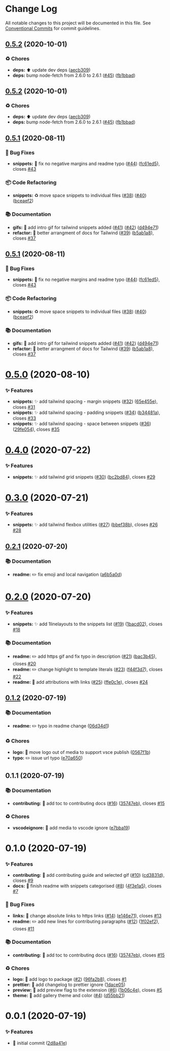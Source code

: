 # Change Log

All notable changes to this project will be documented in this file.
See [Conventional Commits](https://conventionalcommits.org) for commit guidelines.

## [0.5.2](https://github.com/navin-moorthy/vscode-css-snippets/compare/v0.5.1...v0.5.2) (2020-10-01)


### ♻️ Chores

* **deps:** ⬆️  update dev deps ([aecb309](https://github.com/navin-moorthy/vscode-css-snippets/commit/aecb3090b0e8a37d672f754de8fed29a66fa9022))
* **deps:** bump node-fetch from 2.6.0 to 2.6.1 ([#45](https://github.com/navin-moorthy/vscode-css-snippets/issues/45)) ([fb1bbad](https://github.com/navin-moorthy/vscode-css-snippets/commit/fb1bbadb21e442446e645433cad6f4e552ad982b))





## [0.5.2](https://github.com/navin-moorthy/vscode-css-snippets/compare/v0.5.1...v0.5.2) (2020-10-01)


### ♻️ Chores

* **deps:** ⬆️  update dev deps ([aecb309](https://github.com/navin-moorthy/vscode-css-snippets/commit/aecb3090b0e8a37d672f754de8fed29a66fa9022))
* **deps:** bump node-fetch from 2.6.0 to 2.6.1 ([#45](https://github.com/navin-moorthy/vscode-css-snippets/issues/45)) ([fb1bbad](https://github.com/navin-moorthy/vscode-css-snippets/commit/fb1bbadb21e442446e645433cad6f4e552ad982b))





## [0.5.1](https://github.com/navin-moorthy/vscode-css-snippets/compare/v0.5.0...v0.5.1) (2020-08-11)


### 🐛 Bug Fixes

* **snippets:** 🐛  fix no negative margins and readme typo ([#44](https://github.com/navin-moorthy/vscode-css-snippets/issues/44)) ([fc61ed5](https://github.com/navin-moorthy/vscode-css-snippets/commit/fc61ed5b1c4b0c8083177ddd7cab9aa5685b8b7d)), closes [#43](https://github.com/navin-moorthy/vscode-css-snippets/issues/43)


### 📦 Code Refactoring

* **snippets:** ♻️  move space snippets to individual files ([#38](https://github.com/navin-moorthy/vscode-css-snippets/issues/38)) ([#40](https://github.com/navin-moorthy/vscode-css-snippets/issues/40)) ([bceaef2](https://github.com/navin-moorthy/vscode-css-snippets/commit/bceaef2ad4a430f93cb745b90ceeef401550032d))


### 📚 Documentation

* **gifs:** 📝  add intro gif for tailwind snippets added ([#41](https://github.com/navin-moorthy/vscode-css-snippets/issues/41)) ([#42](https://github.com/navin-moorthy/vscode-css-snippets/issues/42)) ([d494e71](https://github.com/navin-moorthy/vscode-css-snippets/commit/d494e711020fd9d90e6df714f6b3bd3a56ea6565))
* **refactor:** 📝  better arrangment of docs for Tailwind ([#39](https://github.com/navin-moorthy/vscode-css-snippets/issues/39)) ([b5ab1a8](https://github.com/navin-moorthy/vscode-css-snippets/commit/b5ab1a8ae32615960e0f026267737adb50b1bce2)), closes [#37](https://github.com/navin-moorthy/vscode-css-snippets/issues/37)





## [0.5.1](https://github.com/navin-moorthy/vscode-css-snippets/compare/v0.5.0...v0.5.1) (2020-08-11)


### 🐛 Bug Fixes

* **snippets:** 🐛  fix no negative margins and readme typo ([#44](https://github.com/navin-moorthy/vscode-css-snippets/issues/44)) ([fc61ed5](https://github.com/navin-moorthy/vscode-css-snippets/commit/fc61ed5b1c4b0c8083177ddd7cab9aa5685b8b7d)), closes [#43](https://github.com/navin-moorthy/vscode-css-snippets/issues/43)


### 📦 Code Refactoring

* **snippets:** ♻️  move space snippets to individual files ([#38](https://github.com/navin-moorthy/vscode-css-snippets/issues/38)) ([#40](https://github.com/navin-moorthy/vscode-css-snippets/issues/40)) ([bceaef2](https://github.com/navin-moorthy/vscode-css-snippets/commit/bceaef2ad4a430f93cb745b90ceeef401550032d))


### 📚 Documentation

* **gifs:** 📝  add intro gif for tailwind snippets added ([#41](https://github.com/navin-moorthy/vscode-css-snippets/issues/41)) ([#42](https://github.com/navin-moorthy/vscode-css-snippets/issues/42)) ([d494e71](https://github.com/navin-moorthy/vscode-css-snippets/commit/d494e711020fd9d90e6df714f6b3bd3a56ea6565))
* **refactor:** 📝  better arrangment of docs for Tailwind ([#39](https://github.com/navin-moorthy/vscode-css-snippets/issues/39)) ([b5ab1a8](https://github.com/navin-moorthy/vscode-css-snippets/commit/b5ab1a8ae32615960e0f026267737adb50b1bce2)), closes [#37](https://github.com/navin-moorthy/vscode-css-snippets/issues/37)





# [0.5.0](https://github.com/navin-moorthy/vscode-css-snippets/compare/v0.4.0...v0.5.0) (2020-08-10)


### ✨ Features

* **snippets:** ✨  add tailwind spacing - margin snippets ([#32](https://github.com/navin-moorthy/vscode-css-snippets/issues/32)) ([65e455e](https://github.com/navin-moorthy/vscode-css-snippets/commit/65e455e8be0d85d6b85bb9bbcd9352a04717b977)), closes [#31](https://github.com/navin-moorthy/vscode-css-snippets/issues/31)
* **snippets:** ✨  add tailwind spacing - padding snippets ([#34](https://github.com/navin-moorthy/vscode-css-snippets/issues/34)) ([b34481a](https://github.com/navin-moorthy/vscode-css-snippets/commit/b34481a7b490bbb39156b6d3c22bb7c1f67199cf)), closes [#33](https://github.com/navin-moorthy/vscode-css-snippets/issues/33)
* **snippets:** ✨  add tailwind spacing - space between snippets ([#36](https://github.com/navin-moorthy/vscode-css-snippets/issues/36)) ([29fe054](https://github.com/navin-moorthy/vscode-css-snippets/commit/29fe0548dbb8541f1b8b1467ffe2fa4a5b2e34b2)), closes [#35](https://github.com/navin-moorthy/vscode-css-snippets/issues/35)





# [0.4.0](https://github.com/navin-moorthy/vscode-css-snippets/compare/v0.3.0...v0.4.0) (2020-07-22)


### ✨ Features

* **snippets:** ✨  add tailwind grid snippets ([#30](https://github.com/navin-moorthy/vscode-css-snippets/issues/30)) ([bc2bd84](https://github.com/navin-moorthy/vscode-css-snippets/commit/bc2bd847bc1ba6c850d549670db19256b651be2d)), closes [#29](https://github.com/navin-moorthy/vscode-css-snippets/issues/29)





# [0.3.0](https://github.com/navin-moorthy/vscode-css-snippets/compare/v0.2.1...v0.3.0) (2020-07-21)


### ✨ Features

* **snippets:** ✨  add tailwind flexbox utilities ([#27](https://github.com/navin-moorthy/vscode-css-snippets/issues/27)) ([bbef38b](https://github.com/navin-moorthy/vscode-css-snippets/commit/bbef38bb89e589732b590ddf5adcf80910030afa)), closes [#26](https://github.com/navin-moorthy/vscode-css-snippets/issues/26) [#28](https://github.com/navin-moorthy/vscode-css-snippets/issues/28)





## [0.2.1](https://github.com/navin-moorthy/vscode-css-snippets/compare/v0.2.0...v0.2.1) (2020-07-20)


### 📚 Documentation

* **readme:** ✏️  fix emoji and local navigation ([a6b5a0d](https://github.com/navin-moorthy/vscode-css-snippets/commit/a6b5a0db87f0cc58f1a263417481a36f08c1bdd1))





# [0.2.0](https://github.com/navin-moorthy/vscode-css-snippets/compare/v0.1.2...v0.2.0) (2020-07-20)


### ✨ Features

* **snippets:** ✨  add 1linelayouts to the snippets list ([#19](https://github.com/navin-moorthy/vscode-css-snippets/issues/19)) ([1bacd02](https://github.com/navin-moorthy/vscode-css-snippets/commit/1bacd0218eb422fc5e03844b1955c278eeed148d)), closes [#18](https://github.com/navin-moorthy/vscode-css-snippets/issues/18)


### 📚 Documentation

* **readme:** ✏️  add https gif and fix typo in description ([#21](https://github.com/navin-moorthy/vscode-css-snippets/issues/21)) ([bac3b45](https://github.com/navin-moorthy/vscode-css-snippets/commit/bac3b450466b5243e8bfe6cce7a75259d1388805)), closes [#20](https://github.com/navin-moorthy/vscode-css-snippets/issues/20)
* **readme:** ✏️  change highlight to template literals ([#23](https://github.com/navin-moorthy/vscode-css-snippets/issues/23)) ([f44f3d7](https://github.com/navin-moorthy/vscode-css-snippets/commit/f44f3d7c8d076ee1c26c47152eed787a7c8c3b35)), closes [#22](https://github.com/navin-moorthy/vscode-css-snippets/issues/22)
* **readme:** 📝  add attributions with links ([#25](https://github.com/navin-moorthy/vscode-css-snippets/issues/25)) ([ffe0c1e](https://github.com/navin-moorthy/vscode-css-snippets/commit/ffe0c1edd1b3d8a7c2202aae1fe584fff3ec96c6)), closes [#24](https://github.com/navin-moorthy/vscode-css-snippets/issues/24)





## [0.1.2](https://github.com/navin-moorthy/vscode-css-snippets/compare/v0.1.1...v0.1.2) (2020-07-19)


### 📚 Documentation

* **readme:** ✏️  typo in readme change ([06d34d1](https://github.com/navin-moorthy/vscode-css-snippets/commit/06d34d151858bf40578356fcef397a4cc510ddc3))


### ♻️ Chores

* **logo:** 🔧  move logo out of media to support vsce publish ([0567f1b](https://github.com/navin-moorthy/vscode-css-snippets/commit/0567f1b600ef78c7e05b56fa616940462641eb61))
* **typo:** ✏️  issue url typo ([e70a650](https://github.com/navin-moorthy/vscode-css-snippets/commit/e70a650a8b9c4188369eb020dfe4f0111df5d867))






## 0.1.1 (2020-07-19)


### 📚 Documentation

* **contributing:** 📝  add toc to contributing docs ([#16](https://github.com/navin-moorthy/vscode-css-snippets/issues/16)) ([35747eb](https://github.com/navin-moorthy/vscode-css-snippets/commit/35747ebbcb953198f2dd2c757a0cc33ee8de3aae)), closes [#15](https://github.com/navin-moorthy/vscode-css-snippets/issues/15)


### ♻️ Chores

* **vscodeignore:** 🔧  add media to vscode ignore ([e7bba19](https://github.com/navin-moorthy/vscode-css-snippets/commit/e7bba19aa9e0e73111b286e05d37d2685f578e9d))





# 0.1.0 (2020-07-19)


### ✨ Features

* **contributing:** 📝  add contributing guide and selected gif ([#10](https://github.com/navin-moorthy/vscode-css-snippets/issues/10)) ([cd3831d](https://github.com/navin-moorthy/vscode-css-snippets/commit/cd3831deb5b345ae1fa699b1e701d4b52a78e97f)), closes [#9](https://github.com/navin-moorthy/vscode-css-snippets/issues/9)
* **docs:** 📝  finish readme with snippets categorised ([#8](https://github.com/navin-moorthy/vscode-css-snippets/issues/8)) ([4f3e1a5](https://github.com/navin-moorthy/vscode-css-snippets/commit/4f3e1a51804d5aec3e4567a4b7ae0feeb7d3aa5f)), closes [#7](https://github.com/navin-moorthy/vscode-css-snippets/issues/7)


### 🐛 Bug Fixes

* **links:** 📝  change absolute links to https links ([#14](https://github.com/navin-moorthy/vscode-css-snippets/issues/14)) ([e146e71](https://github.com/navin-moorthy/vscode-css-snippets/commit/e146e7193e08c8e26d0d269d4d1e740813a9f921)), closes [#13](https://github.com/navin-moorthy/vscode-css-snippets/issues/13)
* **readme:** ✏️  add new lines for contributing paragraphs ([#12](https://github.com/navin-moorthy/vscode-css-snippets/issues/12)) ([1f02ef2](https://github.com/navin-moorthy/vscode-css-snippets/commit/1f02ef2f10bad3ae1d84ab4c2cf0c371da8e2852)), closes [#11](https://github.com/navin-moorthy/vscode-css-snippets/issues/11)


### 📚 Documentation

* **contributing:** 📝  add toc to contributing docs ([#16](https://github.com/navin-moorthy/vscode-css-snippets/issues/16)) ([35747eb](https://github.com/navin-moorthy/vscode-css-snippets/commit/35747ebbcb953198f2dd2c757a0cc33ee8de3aae)), closes [#15](https://github.com/navin-moorthy/vscode-css-snippets/issues/15)


### ♻️ Chores

* **logo:** 🔧  add logo to package ([#2](https://github.com/navin-moorthy/vscode-css-snippets/issues/2)) ([96fa2b8](https://github.com/navin-moorthy/vscode-css-snippets/commit/96fa2b822f7c41f2a43e25064347b93821887a90)), closes [#1](https://github.com/navin-moorthy/vscode-css-snippets/issues/1)
* **prettier:** 🔧  add changelog to prettier ignore ([1dace05](https://github.com/navin-moorthy/vscode-css-snippets/commit/1dace0561311acc14a482556408eb7b7cfe042d1))
* **preview:** 🔧  add preview flag to the extension ([#6](https://github.com/navin-moorthy/vscode-css-snippets/issues/6)) ([1b06c4e](https://github.com/navin-moorthy/vscode-css-snippets/commit/1b06c4e39b9159701551ed16766651d579a225c3)), closes [#5](https://github.com/navin-moorthy/vscode-css-snippets/issues/5)
* **theme:** 🔧  add gallery theme and color ([#4](https://github.com/navin-moorthy/vscode-css-snippets/issues/4)) ([d55bb21](https://github.com/navin-moorthy/vscode-css-snippets/commit/d55bb2129b99af8190d9044fdbd05502a6271ec7))





# 0.0.1 (2020-07-19)


### ✨ Features

* :tada: initial commit ([2d8a41e](https://github.com/navin-moorthy/vscode-css-snippets/commit/2d8a41e488ec86656d3737abffd015b99d0a2e31))

